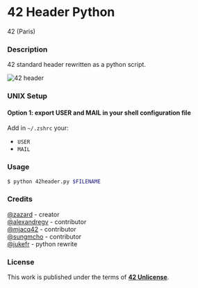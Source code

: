 # **42 Header Python**

42 (Paris)

### **Description**

42 standard header rewritten as a python script.

![42 header](img/42header.jpg)

### **UNIX Setup**

#### Option 1: export USER and MAIL in your shell configuration file

Add in `~/.zshrc` your:

+ `USER`
+ `MAIL`

### **Usage**

```bash
$ python 42header.py $FILENAME
```

### **Credits**

[@zazard](https://github.com/zazard) - creator  
[@alexandregv](https://github.com/alexandregv) - contributor  
[@mjacq42](https://github.com/mjacq42) - contributor  
[@sungmcho](https://github.com/lordtomi0325) - contributor  
[@jukefr](https://github.com/jukefr) - python rewrite

### **License**

This work is published under the terms of **[42 Unlicense](https://github.com/gcamerli/42unlicense)**.
